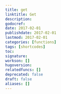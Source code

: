 ```yaml
---
title: get
linktitle: Get
description:
godocref:
date: 2017-02-01
publishdate: 2017-02-01
lastmod: 2017-02-01
categories: [functions]
tags: [shortcodes]
toc:
signature:
workson: []
hugoversion:
relatedfuncs: []
deprecated: false
draft: false
aliases: []
---
```


